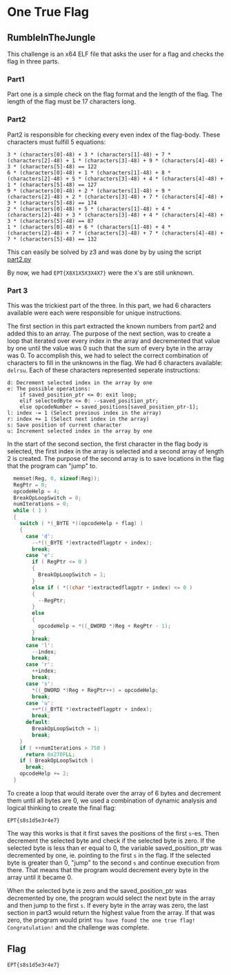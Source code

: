 # One True Flag 
## RumbleInTheJungle

This challenge is an x64 ELF file that asks the user for a flag and checks the flag in three parts.

### Part1

Part one is a simple check on the flag format and the length of the flag. 
The length of the flag must be 17 characters long. 

### Part2

Part2 is responsible for checking every even index of the flag-body. These characters must fulfill 5 equations:

```
3 * (characters[0]-48) + 3 * (characters[1]-48) + 7 * (characters[2]-48) + 1 * (characters[3]-48) + 9 * (characters[4]-48) + 3 * (characters[5]-48) == 122
6 * (characters[0]-48) + 1 * (characters[1]-48) + 8 * (characters[2]-48) + 5 * (characters[3]-48) + 4 * (characters[4]-48) + 1 * (characters[5]-48) == 127
9 * (characters[0]-48) + 2 * (characters[1]-48) + 9 * (characters[2]-48) + 2 * (characters[3]-48) + 7 * (characters[4]-48) + 3 * (characters[5]-48) == 174
2 * (characters[0]-48) + 5 * (characters[1]-48) + 4 * (characters[2]-48) + 3 * (characters[3]-48) + 4 * (characters[4]-48) + 3 * (characters[5]-48) == 87
1 * (characters[0]-48) + 6 * (characters[1]-48) + 4 * (characters[2]-48) + 7 * (characters[3]-48) + 7 * (characters[4]-48) + 7 * (characters[5]-48) == 132
```

This can easily be solved by z3 and was done by by using the script [part2.py](part2.py)

By now, we had `EPT{X8X1X5X3X4X7}` were the `X`'s are still unknown.

### Part 3

This was the trickiest part of the three. In this part, we had 6 characters available were each were responsible for unique instructions. 

The first section in this part extracted the known numbers from part2 and added this to an array. The purpose of the next section, was to create a loop that iterated over every index in the array and decremented that value by one until the value was 0 such that the sum of every byte in the array was 0. To accomplish this, we had to select the correct combination of characters to fill in the unknowns in the flag. We had 6 characters available: `delrsu`. Each of these characters represented seperate instructions:

```
d: Decrement selected index in the array by one
e: The possible operations:
    if saved_position_ptr <= 0: exit loop;
    elif selectedByte <= 0: --saved_position_ptr;
    else opcodeNumber = saved_positions[saved_position_ptr-1];
l: index -= 1 (Select previous index in the array)
r: index += 1 (Select next index in the array)
s: Save position of current character
u: Increment selected index in the array by one
```

In the start of the second section, the first character in the flag body is selected, the first index in the array is selected and a second array of length 2 is created. The purpose of the second array is to save locations in the flag that the program can "jump" to.

```c
  memset(Reg, 0, sizeof(Reg));
  RegPtr = 0;
  opcodeHelp = 4;
  BreakOpLoopSwitch = 0;
  numIterations = 0;
  while ( 1 )
  {
    switch ( *(_BYTE *)(opcodeHelp + flag) )
    {
      case 'd':
        --*((_BYTE *)extractedflagptr + index);
        break;
      case 'e':
        if ( RegPtr <= 0 )
        {
          BreakOpLoopSwitch = 1;
        }
        else if ( *((char *)extractedflagptr + index) <= 0 )
        {
          --RegPtr;
        }
        else
        {
          opcodeHelp = *((_DWORD *)Reg + RegPtr - 1);
        }
        break;
      case 'l':
        --index;
        break;
      case 'r':
        ++index;
        break;
      case 's':
        *((_DWORD *)Reg + RegPtr++) = opcodeHelp;
        break;
      case 'u':
        ++*((_BYTE *)extractedflagptr + index);
        break;
      default:
        BreakOpLoopSwitch = 1;
        break;
    }
    if ( ++numIterations > 750 )
      return 0x270FLL;
    if ( BreakOpLoopSwitch )
      break;
    opcodeHelp += 2;
  }
```

To create a loop that would iterate over the array of 6 bytes and decrement them until all bytes are 0, we used a combination of dynamic analysis and logical thinking to create the final flag:

`EPT{s8s1d5e3r4e7}`

The way this works is that it first saves the positions of the first `s`-es. Then decrement the selected byte and check if the selected byte is zero. If the selected byte is less than er equal to 0, the variable saved_position_ptr was decremented by one, ie. pointing to the first `s` in the flag. If the selected byte is greater than 0, "jump" to the second `s` and continue execution from there. That means that the program would decrement every byte in the array until it became 0. 

When the selected byte is zero and the saved_position_ptr was decremented by one, the program would select the next byte in the array and then jump to the first `s`. If every byte in the array was zero, the last section in part3 would return the highest value from the array. If that was zero, the program would print `You have found the one true flag! Congratulation!` and the challenge was complete. 

## Flag
`EPT{s8s1d5e3r4e7}`

